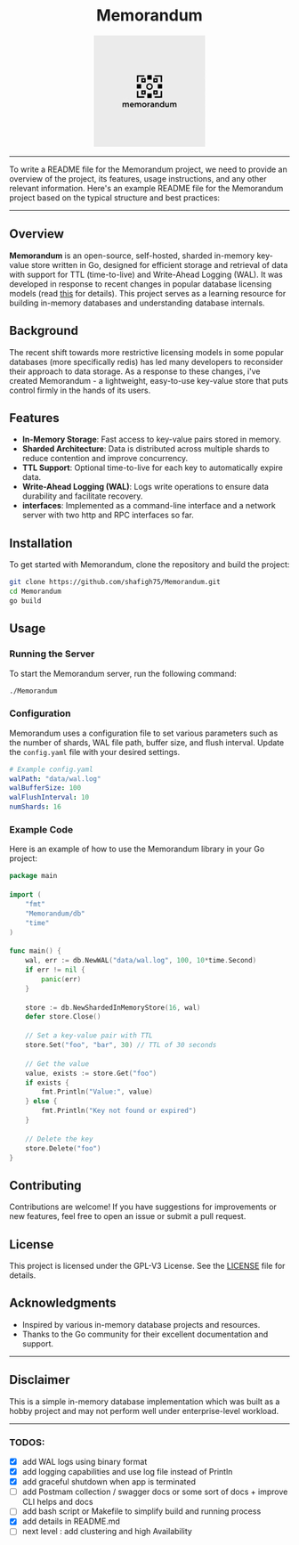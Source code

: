 <p align="center">
  <h1 align="center">Memorandum</h1>
</p>
<p align="center">
  <img src="original.png" alt="Memorandum logo" width="200"/>
</p>
<hr>

To write a README file for the Memorandum project, we need to provide an overview of the project, its features, usage instructions, and any other relevant information. Here's an example README file for the Memorandum project based on the typical structure and best practices:

---
  
## Overview
**Memorandum** is an open-source, self-hosted, sharded in-memory key-value store written in Go, designed for efficient storage and retrieval of data with support for TTL (time-to-live) and Write-Ahead Logging (WAL). It was developed in response to recent changes in popular database licensing models (read [this](https://www.theregister.com/2024/03/22/redis_changes_license/) for details). This project serves as a learning resource for building in-memory databases and understanding database internals.

## Background

The recent shift towards more restrictive licensing models in some popular databases (more specifically redis) has led many developers to reconsider their approach to data storage. As a response to these changes, i've created Memorandum - a lightweight, easy-to-use key-value store that puts control firmly in the hands of its users. 

## Features
- **In-Memory Storage**: Fast access to key-value pairs stored in memory.
- **Sharded Architecture**: Data is distributed across multiple shards to reduce contention and improve concurrency.
- **TTL Support**: Optional time-to-live for each key to automatically expire data.
- **Write-Ahead Logging (WAL)**: Logs write operations to ensure data durability and facilitate recovery.
- **interfaces**: Implemented as a command-line interface and a network server with two http and RPC interfaces so far.

## Installation
To get started with Memorandum, clone the repository and build the project:

```sh
git clone https://github.com/shafigh75/Memorandum.git
cd Memorandum
go build
```

## Usage
### Running the Server
To start the Memorandum server, run the following command:

```sh
./Memorandum
```

### Configuration
Memorandum uses a configuration file to set various parameters such as the number of shards, WAL file path, buffer size, and flush interval. Update the `config.yaml` file with your desired settings.

```yaml
# Example config.yaml
walPath: "data/wal.log"
walBufferSize: 100
walFlushInterval: 10
numShards: 16
```

### Example Code
Here is an example of how to use the Memorandum library in your Go project:

```go
package main

import (
    "fmt"
    "Memorandum/db"
    "time"
)

func main() {
    wal, err := db.NewWAL("data/wal.log", 100, 10*time.Second)
    if err != nil {
        panic(err)
    }

    store := db.NewShardedInMemoryStore(16, wal)
    defer store.Close()

    // Set a key-value pair with TTL
    store.Set("foo", "bar", 30) // TTL of 30 seconds

    // Get the value
    value, exists := store.Get("foo")
    if exists {
        fmt.Println("Value:", value)
    } else {
        fmt.Println("Key not found or expired")
    }

    // Delete the key
    store.Delete("foo")
}
```

## Contributing
Contributions are welcome! If you have suggestions for improvements or new features, feel free to open an issue or submit a pull request.

## License
This project is licensed under the GPL-V3 License. See the [LICENSE](LICENSE) file for details.

## Acknowledgments
- Inspired by various in-memory database projects and resources.
- Thanks to the Go community for their excellent documentation and support.

---


## Disclaimer
This is a simple in-memory database implementation which was built as a hobby project and may not perform well under enterprise-level workload.


<hr>

### TODOS:
- [x] add WAL logs using binary format
- [x] add logging capabilities and use log file instead of Println
- [x] add graceful shutdown when app is terminated
- [ ] add Postmam collection / swagger docs or some sort of docs + improve CLI helps and docs
- [ ] add bash script or Makefile to simplify build and running process
- [x] add details in README.md
- [ ] next level : add clustering and high Availability
